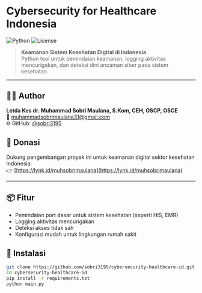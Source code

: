 # Cybersecurity for Healthcare Indonesia

![Python](https://img.shields.io/badge/Python-3.8%2B-blue)
![License](https://img.shields.io/badge/License-MIT-green)

> **Keamanan Sistem Kesehatan Digital di Indonesia**  
> Python tool untuk pemindaian keamanan, logging aktivitas mencurigakan, dan deteksi dini ancaman siber pada sistem kesehatan.

---

## 🧑‍💻 Author
**Letda Kes dr. Muhammad Sobri Maulana, S.Kom, CEH, OSCP, OSCE**  
📧 muhammadsobrimaulana31@gmail.com  
🌐 GitHub: [@sobri3195](https://github.com/sobri3195)  

## 💖 Donasi
Dukung pengembangan proyek ini untuk keamanan digital sektor kesehatan Indonesia:  
👉 [https://lynk.id/muhsobrimaulana](https://lynk.id/muhsobrimaulana)

---

## 📦 Fitur
- Pemindaian port dasar untuk sistem kesehatan (seperti HIS, EMR)
- Logging aktivitas mencurigakan
- Deteksi akses tidak sah
- Konfigurasi mudah untuk lingkungan rumah sakit

## 🚀 Instalasi

```bash
git clone https://github.com/sobri3195/cybersecurity-healthcare-id.git
cd cybersecurity-healthcare-id
pip install -r requirements.txt
python main.py
